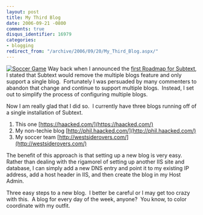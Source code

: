 ```yaml
---
layout: post
title: My Third Blog
date: 2006-09-21 -0800
comments: true
disqus_identifier: 16979
categories:
- blogging
redirect_from: "/archive/2006/09/20/My_Third_Blog.aspx/"
---
```


[![Soccer
Game](https://haacked.com/images/haacked_com/WindowsLiveWriter/MyThirdBlog_A1F6/soccer_defense_thumb1.jpg)](https://haacked.com/images/haacked_com/WindowsLiveWriter/MyThirdBlog_A1F6/soccer_defense3.jpg)
Way back when I announced the [first Roadmap for
Subtext](https://haacked.com/archive/2005/05/05/2983.aspx), I stated that
Subtext would remove the multiple blogs feature and only support a
single blog.  Fortunately I was persuaded by many commenters to abandon
that change and continue to support multiple blogs.  Instead, I set out
to simplify the process of configuring multiple blogs.

Now I am really glad that I did so.  I currently have three blogs
running off of a single installation of Subtext.

1.  This one [https://haacked.com/](https://haacked.com/)
2.  My non-techie blog
    [http://phil.haacked.com/](http://phil.haacked.com/)
3.  My soccer team
    [http://westsiderovers.com/](http://westsiderovers.com/)

The benefit of this approach is that setting up a new blog is very easy.
Rather than dealing with the rigamorel of setting up another IIS site
and database, I can simply add a new DNS entry and point it to my
existing IP address, add a host header in IIS, and then create the blog
in my Host Admin.

Three easy steps to a new blog.  I better be careful or I may get too
crazy with this.  A blog for every day of the week, anyone?  You know,
to color coordinate with my outfit.

